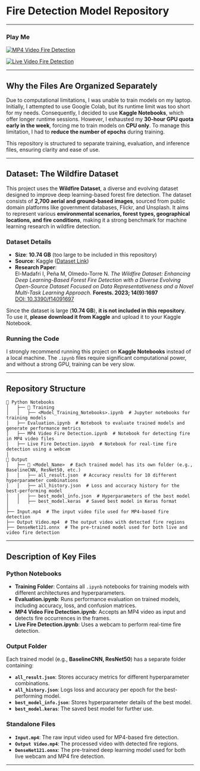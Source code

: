 # Fire Detection Model Repository
---
### Play Me

[![MP4 Video Fire Detection](https://img.youtube.com/vi/nBNSIiR3cn0/0.jpg)](https://www.youtube.com/watch?v=nBNSIiR3cn0)

[![Live Video Fire Detection](https://img.youtube.com/vi/H-fTevU1njc/0.jpg)](https://www.youtube.com/watch?v=H-fTevU1njc)

---

## Why the Files Are Organized Separately

Due to computational limitations, I was unable to train models on my laptop. Initially, I attempted to use Google Colab, but its runtime limit was too short for my needs. Consequently, I decided to use **Kaggle Notebooks**, which offer longer runtime sessions. However, I exhausted my **30-hour GPU quota early in the week**, forcing me to train models on **CPU only**. To manage this limitation, I had to **reduce the number of epochs** during training.  

This repository is structured to separate training, evaluation, and inference files, ensuring clarity and ease of use.

---
## Dataset: **The Wildfire Dataset**

This project uses the **Wildfire Dataset**, a diverse and evolving dataset designed to improve deep learning-based forest fire detection. The dataset consists of **2,700 aerial and ground-based images**, sourced from public domain platforms like government databases, Flickr, and Unsplash. It aims to represent various **environmental scenarios, forest types, geographical locations, and fire conditions**, making it a strong benchmark for machine learning research in wildfire detection.

### **Dataset Details**
- **Size**: **10.74 GB** (too large to be included in this repository)
- **Source**: Kaggle ([Dataset Link](https://www.kaggle.com/datasets/elmadafri/the-wildfire-dataset))
- **Research Paper**:  
  El-Madafri I, Peña M, Olmedo-Torre N. *The Wildfire Dataset: Enhancing Deep Learning-Based Forest Fire Detection with a Diverse Evolving Open-Source Dataset Focused on Data Representativeness and a Novel Multi-Task Learning Approach.* **Forests. 2023; 14(9):1697**  
  [DOI: 10.3390/f14091697](https://doi.org/10.3390/f14091697)

Since the dataset is large (**10.74 GB**), **it is not included in this repository**.  
To use it, **please download it from Kaggle** and upload it to your Kaggle Notebook.

### **Running the Code**
I strongly recommend running this project on **Kaggle Notebooks** instead of a local machine. The `.ipynb` files require significant computational power, and without a strong GPU, training can be very slow.

---

## Repository Structure

```
📂 Python Notebooks
│   ├── 📂 Training
│   │   ├── <Model_Training_Notebooks>.ipynb  # Jupyter notebooks for training models
│   ├── Evaluation.ipynb  # Notebook to evaluate trained models and generate performance metrics
│   ├── MP4 Video Fire Detection.ipynb  # Notebook for detecting fire in MP4 video files
│   ├── Live Fire Detection.ipynb  # Notebook for real-time fire detection using a webcam
│
📂 Output
│   ├── 📂 <Model_Name>  # Each trained model has its own folder (e.g., BaselineCNN, ResNet50, etc.)
│   │   ├── all_result.json  # Accuracy results for 10 different hyperparameter combinations
│   │   ├── all_history.json  # Loss and accuracy history for the best-performing model
│   │   ├── best_model_info.json  # Hyperparameters of the best model
│   │   ├── best_model.keras  # Saved best model in Keras format
│
├── Input.mp4  # The input video file used for MP4-based fire detection
├── Output Video.mp4  # The output video with detected fire regions
├── DenseNet121.onnx  # The pre-trained model used for both live and video fire detection
```

---

## Description of Key Files

### **Python Notebooks**
- **Training Folder**: Contains all `.ipynb` notebooks for training models with different architectures and hyperparameters.
- **Evaluation.ipynb**: Runs performance evaluation on trained models, including accuracy, loss, and confusion matrices.
- **MP4 Video Fire Detection.ipynb**: Accepts an MP4 video as input and detects fire occurrences in the frames.
- **Live Fire Detection.ipynb**: Uses a webcam to perform real-time fire detection.

### **Output Folder**
Each trained model (e.g., **BaselineCNN, ResNet50**) has a separate folder containing:
- **`all_result.json`**: Stores accuracy metrics for different hyperparameter combinations.
- **`all_history.json`**: Logs loss and accuracy per epoch for the best-performing model.
- **`best_model_info.json`**: Stores hyperparameter details of the best model.
- **`best_model.keras`**: The saved best model for further use.

### **Standalone Files**
- **`Input.mp4`**: The raw input video used for MP4-based fire detection.
- **`Output Video.mp4`**: The processed video with detected fire regions.
- **`DenseNet121.onnx`**: The pre-trained deep learning model used for both live webcam and MP4 fire detection.

---
